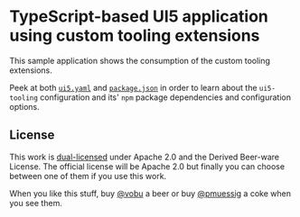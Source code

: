 # TypeScript-based UI5 application using custom tooling extensions

This sample application shows the consumption of the custom tooling extensions.

Peek at both [`ui5.yaml`](ui5.yaml) and [`package.json`](package.json) in order to learn about the `ui5-tooling` configuration and its' `npm` package dependencies and configuration options.

## License

This work is [dual-licensed](../../LICENSE) under Apache 2.0 and the Derived Beer-ware License. The official license will be Apache 2.0 but finally you can choose between one of them if you use this work.

When you like this stuff, buy [@vobu](https://twitter.com/vobu) a beer or buy [@pmuessig](https://twitter.com/pmuessig) a coke when you see them.

